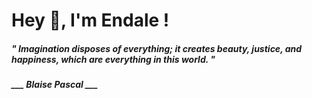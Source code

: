 <h1 title="head"> Hey 👋, I'm Endale !</h1>

**<h5><i>" Imagination disposes of everything; it creates beauty, justice, and happiness, which are everything in this world. "</i></h5>**

*<b>___ Blaise Pascal ___</b>*
